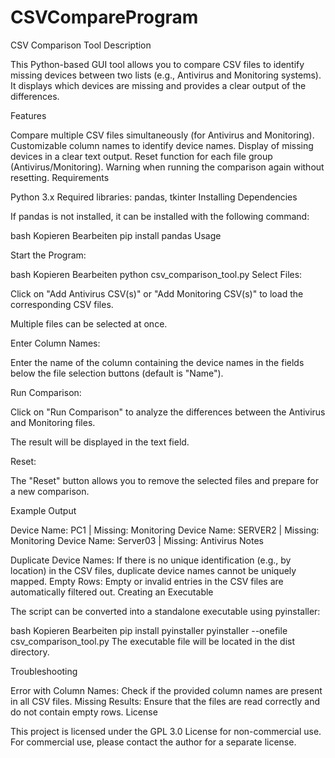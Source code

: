 # CSVCompareProgram
CSV Comparison Tool
Description

This Python-based GUI tool allows you to compare CSV files to identify missing devices between two lists (e.g., Antivirus and Monitoring systems). It displays which devices are missing and provides a clear output of the differences.

Features

Compare multiple CSV files simultaneously (for Antivirus and Monitoring).
Customizable column names to identify device names.
Display of missing devices in a clear text output.
Reset function for each file group (Antivirus/Monitoring).
Warning when running the comparison again without resetting.
Requirements

Python 3.x
Required libraries: pandas, tkinter
Installing Dependencies

If pandas is not installed, it can be installed with the following command:

bash
Kopieren
Bearbeiten
pip install pandas
Usage

Start the Program:

bash
Kopieren
Bearbeiten
python csv_comparison_tool.py
Select Files:

Click on "Add Antivirus CSV(s)" or "Add Monitoring CSV(s)" to load the corresponding CSV files.

Multiple files can be selected at once.

Enter Column Names:

Enter the name of the column containing the device names in the fields below the file selection buttons (default is "Name").

Run Comparison:

Click on "Run Comparison" to analyze the differences between the Antivirus and Monitoring files.

The result will be displayed in the text field.

Reset:

The "Reset" button allows you to remove the selected files and prepare for a new comparison.

Example Output

Device Name: PC1 | Missing: Monitoring
Device Name: SERVER2 | Missing: Monitoring
Device Name: Server03 | Missing: Antivirus
Notes

Duplicate Device Names: If there is no unique identification (e.g., by location) in the CSV files, duplicate device names cannot be uniquely mapped.
Empty Rows: Empty or invalid entries in the CSV files are automatically filtered out.
Creating an Executable

The script can be converted into a standalone executable using pyinstaller:

bash
Kopieren
Bearbeiten
pip install pyinstaller
pyinstaller --onefile csv_comparison_tool.py
The executable file will be located in the dist directory.

Troubleshooting

Error with Column Names: Check if the provided column names are present in all CSV files.
Missing Results: Ensure that the files are read correctly and do not contain empty rows.
License

This project is licensed under the GPL 3.0 License for non-commercial use. For commercial use, please contact the author for a separate license.
